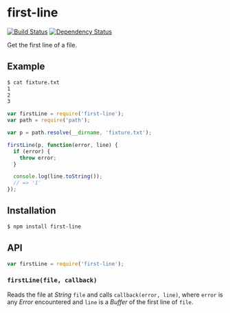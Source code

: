 # first-line

[![Build Status][travis-svg]][travis]
[![Dependency Status][gemnasium-svg]][gemnasium]

Get the first line of a file.

## Example

``` bash
$ cat fixture.txt
1
2
3
```

``` javascript
var firstLine = require('first-line');
var path = require('path');

var p = path.resolve(__dirname, 'fixture.txt');

firstLine(p, function(error, line) {
  if (error) {
    throw error;
  }

  console.log(line.toString());
  // => '1'
});
```

## Installation

``` bash
$ npm install first-line
```

## API

``` javascript
var firstLine = require('first-line');
```

### `firstLine(file, callback)`

Reads the file at _String_ `file` and calls `callback(error, line)`, where
`error` is any _Error_ encountered and `line` is a _Buffer_ of the first line of
`file`.


   [travis]: https://travis-ci.org/KenanY/first-line
   [travis-svg]: https://img.shields.io/travis/KenanY/first-line.svg
   [gemnasium]: https://gemnasium.com/KenanY/first-line
   [gemnasium-svg]: https://img.shields.io/gemnasium/KenanY/first-line.svg